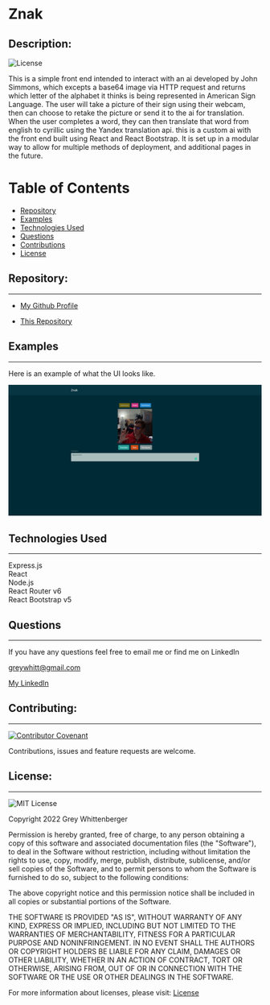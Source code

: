 # Znak

## Description:

![License](https://img.shields.io/badge/License-MIT-blue.svg 'License Badge')

This is a simple front end intended to interact with an ai developed by John Simmons, which excepts a base64 image via HTTP request and returns which letter of the alphabet it thinks is being represented in American Sign Language. The user will take a picture of their sign using their webcam, then can choose to retake the picture or send it to the ai for translation. When the user completes a word, they can then translate that word from english to cyrillic using the Yandex translation api. this is a custom ai with the front end built using React and React Bootstrap. It is set up in a modular way to allow for multiple methods of deployment, and additional pages in the future.

# Table of Contents

- [Repository](#repository)
- [Examples](#examples)
- [Technologies Used](#technologies-used)
- [Questions](#questions)
- [Contributions](#contributing)
- [License](#license)

## Repository:

---

- [My Github Profile](https://github.com/Grey-Whitt)

- [This Repository](https://github.com/Grey-Whitt/mern-tech-shop)

## Examples

---

Here is an example of what the UI looks like.

<img src="./znak.png" alt="znak" width="1000"/>

## Technologies Used

---

Express.js  
React  
Node.js  
React Router v6  
React Bootstrap v5

## Questions

---

If you have any questions feel free to email me or find me on LinkedIn

[greywhitt@gmail.com](mailto:greywhitt@gmail.com)

[My LinkedIn](https://www.linkedin.com/in/grey-whittenberger)

## Contributing:

---

[![Contributor Covenant](https://img.shields.io/badge/Contributor%20Covenant-v2.1%20adopted-ff69b4.svg)](./uploads/CODE_OF_CONDUCT.md)

Contributions, issues and feature requests are welcome.

## License:

---

![MIT License](https://img.shields.io/badge/license-MIT-blue)

Copyright 2022 Grey Whittenberger

Permission is hereby granted, free of charge, to any person obtaining a copy of this software and associated documentation files (the "Software"), to deal in the Software without restriction, including without limitation the rights to use, copy, modify, merge, publish, distribute, sublicense, and/or sell copies of the Software, and to permit persons to whom the Software is furnished to do so, subject to the following conditions:

The above copyright notice and this permission notice shall be included in all copies or substantial portions of the Software.

THE SOFTWARE IS PROVIDED "AS IS", WITHOUT WARRANTY OF ANY KIND, EXPRESS OR IMPLIED, INCLUDING BUT NOT LIMITED TO THE WARRANTIES OF MERCHANTABILITY, FITNESS FOR A PARTICULAR PURPOSE AND NONINFRINGEMENT. IN NO EVENT SHALL THE AUTHORS OR COPYRIGHT HOLDERS BE LIABLE FOR ANY CLAIM, DAMAGES OR OTHER LIABILITY, WHETHER IN AN ACTION OF CONTRACT, TORT OR OTHERWISE, ARISING FROM, OUT OF OR IN CONNECTION WITH THE SOFTWARE OR THE USE OR OTHER DEALINGS IN THE SOFTWARE.

For more information about licenses, please visit:
[License](https://opensource.org/licenses/MIT)
